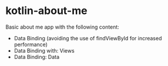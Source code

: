 # kotlin-about-me

Basic about me app with the following content:

- Data Binding (avoiding the use of findViewById for increased performance)
- Data Binding with: Views
- Data Binding: Data
